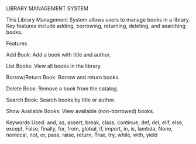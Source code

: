 LIBRARY MANAGEMENT SYSTEM

This Library Management System allows users to manage books in a library. Key features include adding, borrowing, returning, deleting, and searching books.

Features

Add Book: Add a book with title and author.

List Books: View all books in the library.

Borrow/Return Book: Borrow and return books.

Delete Book: Remove a book from the catalog.

Search Book: Search books by title or author.

Show Available Books: View available (non-borrowed) books.

Keywords Used: and, as, assert, break, class, continue, def, del, elif, else, except, False, finally, for, from, global, if, import, in, is, lambda, None, nonlocal, not, or, pass, raise, return, True, try, while, with, yield
